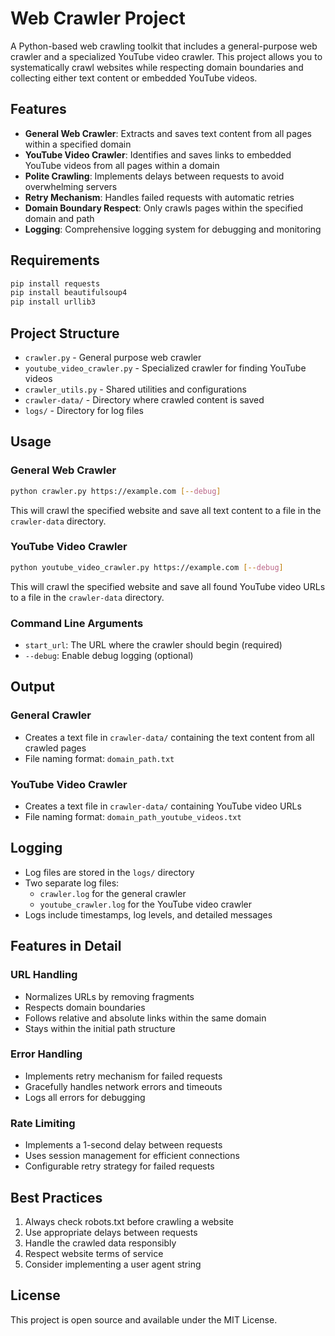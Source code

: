 # Web Crawler Project

A Python-based web crawling toolkit that includes a general-purpose web crawler and a specialized YouTube video crawler. This project allows you to systematically crawl websites while respecting domain boundaries and collecting either text content or embedded YouTube videos.

## Features

- **General Web Crawler**: Extracts and saves text content from all pages within a specified domain
- **YouTube Video Crawler**: Identifies and saves links to embedded YouTube videos from all pages within a domain
- **Polite Crawling**: Implements delays between requests to avoid overwhelming servers
- **Retry Mechanism**: Handles failed requests with automatic retries
- **Domain Boundary Respect**: Only crawls pages within the specified domain and path
- **Logging**: Comprehensive logging system for debugging and monitoring

## Requirements

```bash
pip install requests
pip install beautifulsoup4
pip install urllib3
```

## Project Structure

- `crawler.py` - General purpose web crawler
- `youtube_video_crawler.py` - Specialized crawler for finding YouTube videos
- `crawler_utils.py` - Shared utilities and configurations
- `crawler-data/` - Directory where crawled content is saved
- `logs/` - Directory for log files

## Usage

### General Web Crawler

```bash
python crawler.py https://example.com [--debug]
```

This will crawl the specified website and save all text content to a file in the `crawler-data` directory.

### YouTube Video Crawler

```bash
python youtube_video_crawler.py https://example.com [--debug]
```

This will crawl the specified website and save all found YouTube video URLs to a file in the `crawler-data` directory.

### Command Line Arguments

- `start_url`: The URL where the crawler should begin (required)
- `--debug`: Enable debug logging (optional)

## Output

### General Crawler
- Creates a text file in `crawler-data/` containing the text content from all crawled pages
- File naming format: `domain_path.txt`

### YouTube Video Crawler
- Creates a text file in `crawler-data/` containing YouTube video URLs
- File naming format: `domain_path_youtube_videos.txt`

## Logging

- Log files are stored in the `logs/` directory
- Two separate log files:
  - `crawler.log` for the general crawler
  - `youtube_crawler.log` for the YouTube video crawler
- Logs include timestamps, log levels, and detailed messages

## Features in Detail

### URL Handling
- Normalizes URLs by removing fragments
- Respects domain boundaries
- Follows relative and absolute links within the same domain
- Stays within the initial path structure

### Error Handling
- Implements retry mechanism for failed requests
- Gracefully handles network errors and timeouts
- Logs all errors for debugging

### Rate Limiting
- Implements a 1-second delay between requests
- Uses session management for efficient connections
- Configurable retry strategy for failed requests

## Best Practices

1. Always check robots.txt before crawling a website
2. Use appropriate delays between requests
3. Handle the crawled data responsibly
4. Respect website terms of service
5. Consider implementing a user agent string

## License

This project is open source and available under the MIT License.